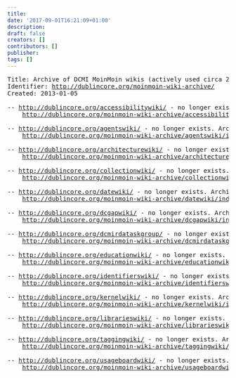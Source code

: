 ```yaml
---
title: 
date: '2017-09-01T16:21:09+01:00'
description: 
draft: false
creators: []
contributors: []
publisher: 
tags: []
---
```


<pre>
Title: Archive of DCMI MoinMoin wikis (actively used circa 2003 to 2010)
Identifier: <a href="/moinmoin-wiki-archive/">http://dublincore.org/moinmoin-wiki-archive/</a>
Created: 2013-01-05

-- <a href="/accessibilitywiki/">http://dublincore.org/accessibilitywiki/</a> - no longer exists. Archived as:
    <a href="/moinmoin-wiki-archive/accessibilitywiki/index.html">http://dublincore.org/moinmoin-wiki-archive/accessibilitywiki/index.html</a>

-- <a href="/agentswiki/">http://dublincore.org/agentswiki/</a> - no longer exists. Archived as:
    <a href="/moinmoin-wiki-archive/agentswiki/index.html">http://dublincore.org/moinmoin-wiki-archive/agentswiki/index.html</a>

-- <a href="/architecturewiki/">http://dublincore.org/architecturewiki/</a> - no longer exists. Archived as:
    <a href="/moinmoin-wiki-archive/architecturewiki/index.html">http://dublincore.org/moinmoin-wiki-archive/architecturewiki/index.html</a>

-- <a href="/collectionwiki/">http://dublincore.org/collectionwiki/</a> - no longer exists. Archived as:
    <a href="/moinmoin-wiki-archive/collectionwiki/index.html">http://dublincore.org/moinmoin-wiki-archive/collectionwiki/index.html</a>

-- <a href="/datewiki/">http://dublincore.org/datewiki/</a> - no longer exists. Archived as:
    <a href="/moinmoin-wiki-archive/datewiki/index.html">http://dublincore.org/moinmoin-wiki-archive/datewiki/index.html</a>

-- <a href="/dcgapwiki/">http://dublincore.org/dcgapwiki/</a> - no longer exists. Archived as:
    <a href="/moinmoin-wiki-archive/dcgapwiki/index.html">http://dublincore.org/moinmoin-wiki-archive/dcgapwiki/index.html</a>

-- <a href="/dcmirdataskgroup/">http://dublincore.org/dcmirdataskgroup/</a> - no longer exists. Archived as:
    <a href="/moinmoin-wiki-archive/dcmirdataskgroup/index.html">http://dublincore.org/moinmoin-wiki-archive/dcmirdataskgroup/index.html</a>

-- <a href="/educationwiki/">http://dublincore.org/educationwiki/</a> - no longer exists. Archived as:
    <a href="/moinmoin-wiki-archive/educationwiki/index.html">http://dublincore.org/moinmoin-wiki-archive/educationwiki/index.html</a>

-- <a href="/identifierswiki/">http://dublincore.org/identifierswiki/</a> - no longer exists. Archived as:
    <a href="/moinmoin-wiki-archive/identifierswiki/index.html">http://dublincore.org/moinmoin-wiki-archive/identifierswiki/index.html</a>

-- <a href="/kernelwiki/">http://dublincore.org/kernelwiki/</a> - no longer exists. Archived as:
    <a href="/moinmoin-wiki-archive/kernelwiki/index.html">http://dublincore.org/moinmoin-wiki-archive/kernelwiki/index.html</a>

-- <a href="/librarieswiki/">http://dublincore.org/librarieswiki/</a> - no longer exists. Archived as:
    <a href="/moinmoin-wiki-archive/librarieswiki/index.html">http://dublincore.org/moinmoin-wiki-archive/librarieswiki/index.html</a>

-- <a href="/taggingwiki/">http://dublincore.org/taggingwiki/</a> - no longer exists. Archived as:
    <a href="/moinmoin-wiki-archive/taggingwiki/index.html">http://dublincore.org/moinmoin-wiki-archive/taggingwiki/index.html</a>

-- <a href="/usageboardwiki/">http://dublincore.org/usageboardwiki/</a> - no longer exists. Archived as:
    <a href="/moinmoin-wiki-archive/usageboardwiki/index.html">http://dublincore.org/moinmoin-wiki-archive/usageboardwiki/index.html</a>
</pre>
